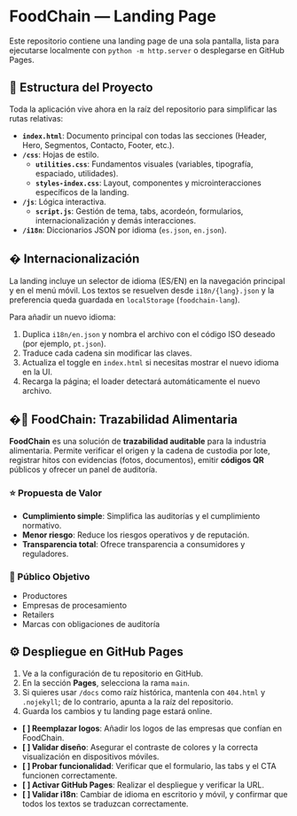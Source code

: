 # FoodChain — Landing Page

Este repositorio contiene una landing page de una sola pantalla, lista para ejecutarse localmente con `python -m http.server` o desplegarse en GitHub Pages.

## 🚀 Estructura del Proyecto

Toda la aplicación vive ahora en la raíz del repositorio para simplificar las rutas relativas:

- **`index.html`**: Documento principal con todas las secciones (Header, Hero, Segmentos, Contacto, Footer, etc.).
- **`/css`**: Hojas de estilo.
  - **`utilities.css`**: Fundamentos visuales (variables, tipografía, espaciado, utilidades).
  - **`styles-index.css`**: Layout, componentes y microinteracciones específicos de la landing.
- **`/js`**: Lógica interactiva.
  - **`script.js`**: Gestión de tema, tabs, acordeón, formularios, internacionalización y demás interacciones.
- **`/i18n`**: Diccionarios JSON por idioma (`es.json`, `en.json`).

## � Internacionalización

La landing incluye un selector de idioma (ES/EN) en la navegación principal y en el menú móvil. Los textos se resuelven desde `i18n/{lang}.json` y la preferencia queda guardada en `localStorage` (`foodchain-lang`).

Para añadir un nuevo idioma:

1. Duplica `i18n/en.json` y nombra el archivo con el código ISO deseado (por ejemplo, `pt.json`).
2. Traduce cada cadena sin modificar las claves.
3. Actualiza el toggle en `index.html` si necesitas mostrar el nuevo idioma en la UI.
4. Recarga la página; el loader detectará automáticamente el nuevo archivo.

## �🎯 FoodChain: Trazabilidad Alimentaria

**FoodChain** es una solución de **trazabilidad auditable** para la industria alimentaria. Permite verificar el origen y la cadena de custodia por lote, registrar hitos con evidencias (fotos, documentos), emitir **códigos QR** públicos y ofrecer un panel de auditoría.

### ⭐ Propuesta de Valor

- **Cumplimiento simple**: Simplifica las auditorías y el cumplimiento normativo.
- **Menor riesgo**: Reduce los riesgos operativos y de reputación.
- **Transparencia total**: Ofrece transparencia a consumidores y reguladores.

### 👥 Público Objetivo

- Productores
- Empresas de procesamiento
- Retailers
- Marcas con obligaciones de auditoría

## ⚙️ Despliegue en GitHub Pages

1. Ve a la configuración de tu repositorio en GitHub.
2. En la sección **Pages**, selecciona la rama `main`.
3. Si quieres usar `/docs` como raíz histórica, mantenla con `404.html` y `.nojekyll`; de lo contrario, apunta a la raíz del repositorio.
4. Guarda los cambios y tu landing page estará online.

- **[ ] Reemplazar logos**: Añadir los logos de las empresas que confían en FoodChain.
- **[ ] Validar diseño**: Asegurar el contraste de colores y la correcta visualización en dispositivos móviles.
- **[ ] Probar funcionalidad**: Verificar que el formulario, las tabs y el CTA funcionen correctamente.
- **[ ] Activar GitHub Pages**: Realizar el despliegue y verificar la URL.
- **[ ] Validar i18n**: Cambiar de idioma en escritorio y móvil, y confirmar que todos los textos se traduzcan correctamente.
